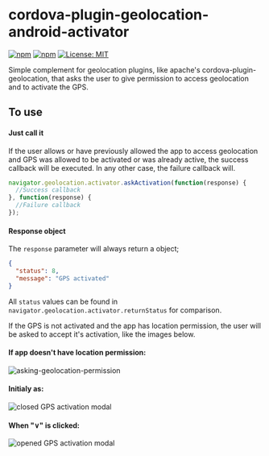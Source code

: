 # cordova-plugin-geolocation-android-activator
[![npm](https://img.shields.io/npm/dt/cordova-plugin-geolocation-android-activator.svg)](https://www.npmjs.com/package/cordova-plugin-geolocation-android-activator)
[![npm](https://img.shields.io/npm/v/cordova-plugin-geolocation-android-activator.svg)](https://www.npmjs.com/package/cordova-plugin-geolocation-android-activator)
[![License: MIT](https://img.shields.io/badge/License-MIT-yellow.svg)](https://opensource.org/licenses/MIT)

Simple complement for geolocation plugins, like apache's cordova-plugin-geolocation, that asks the user to give permission to access geolocation and to activate the GPS.

## To use
#### Just call it
If the user allows or have previously allowed the app to access geolocation and GPS was allowed to be activated or was already active, the success callback will be executed. In any other case, the failure callback will.
```js
navigator.geolocation.activator.askActivation(function(response) {
  //Success callback
}, function(response) {
  //Failure callback
});
```

#### Response object
The `response` parameter will always return a object;
```json
{
  "status": 8,
  "message": "GPS activated"
}
```
All `status` values can be found in `navigator.geolocation.activator.returnStatus` for comparison.

If the GPS is not activated and the app has location permission, the user will be asked to accept it's activation, like the images below.

#### If app doesn't have location permission:
![asking-geolocation-permission](https://cloud.githubusercontent.com/assets/1174345/26087300/516cf27a-39c6-11e7-9d3c-f485fb866f58.png)

#### Initialy as:
![closed GPS activation modal](https://cloud.githubusercontent.com/assets/1174345/26030372/4abeff80-3828-11e7-8b1a-f415551b263e.png)

#### When "∨" is clicked:
![opened GPS activation modal](https://cloud.githubusercontent.com/assets/1174345/26030373/4abf0372-3828-11e7-8be7-fbe1e398facf.png)

